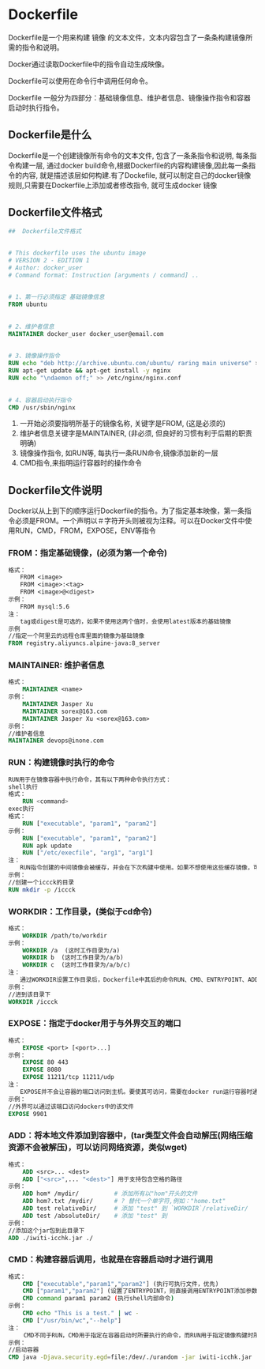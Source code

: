 ﻿# Dockerfile
Dockerfile是一个用来构建 镜像 的文本文件，文本内容包含了一条条构建镜像所需的指令和说明。

Docker通过读取Dockerfile中的指令自动生成映像。

Dockerfile可以使用在命令行中调用任何命令。

Dockerfile 一般分为四部分：基础镜像信息、维护者信息、镜像操作指令和容器启动时执行指令。
## Dockerfile是什么
Dockerfile是一个创建镜像所有命令的文本文件, 包含了一条条指令和说明, 每条指令构建一层, 通过docker build命令,根据Dockerfile的内容构建镜像,因此每一条指令的内容, 就是描述该层如何构建.有了Dockefile, 就可以制定自己的docker镜像规则,只需要在Dockerfile上添加或者修改指令, 就可生成docker 镜像
## Dockerfile文件格式 
```Dockerfile
##  Dockerfile文件格式
 
 
# This dockerfile uses the ubuntu image
# VERSION 2 - EDITION 1
# Author: docker_user
# Command format: Instruction [arguments / command] ..
 
 
# 1、第一行必须指定 基础镜像信息
FROM ubuntu
 
 
# 2、维护者信息
MAINTAINER docker_user docker_user@email.com
 
 
# 3、镜像操作指令
RUN echo "deb http://archive.ubuntu.com/ubuntu/ raring main universe" >> /etc/apt/sources.list
RUN apt-get update && apt-get install -y nginx
RUN echo "\ndaemon off;" >> /etc/nginx/nginx.conf
 
 
# 4、容器启动执行指令
CMD /usr/sbin/nginx
```
1. 一开始必须要指明所基于的镜像名称, 关键字是FROM, (这是必须的)
2. 维护者信息关键字是MAINTAINER, (非必须, 但良好的习惯有利于后期的职责明确)
3. 镜像操作指令, 如RUN等, 每执行一条RUN命令,镜像添加新的一层
4. CMD指令,来指明运行容器时的操作命令
## Dockerfile文件说明
Docker以从上到下的顺序运行Dockerfile的指令。为了指定基本映像，第一条指令必须是FROM。一个声明以＃字符开头则被视为注释。可以在Docker文件中使用RUN，CMD，FROM，EXPOSE，ENV等指令
### FROM：指定基础镜像，(必须为第一个命令)
```Dockerfile
格式：
　　FROM <image>
　　FROM <image>:<tag>
　　FROM <image>@<digest>
示例：
　　FROM mysql:5.6
注：
　　tag或digest是可选的，如果不使用这两个值时，会使用latest版本的基础镜像
示例
//指定一个阿里云的远程仓库里面的镜像为基础镜像
FROM registry.aliyuncs.alpine-java:8_server
```
### MAINTAINER: 维护者信息
```Dockerfile
格式：
    MAINTAINER <name>
示例：
    MAINTAINER Jasper Xu
    MAINTAINER sorex@163.com
    MAINTAINER Jasper Xu <sorex@163.com>
示例：
//维护者信息
MAINTAINER devops@inone.com
```
### RUN：构建镜像时执行的命令
```Dockerfile
RUN用于在镜像容器中执行命令，其有以下两种命令执行方式：
shell执行
格式：
    RUN <command>
exec执行
格式：
    RUN ["executable", "param1", "param2"]
示例：
    RUN ["executable", "param1", "param2"]
    RUN apk update
    RUN ["/etc/execfile", "arg1", "arg1"]
注：
　　RUN指令创建的中间镜像会被缓存，并会在下次构建中使用。如果不想使用这些缓存镜像，可以在构建时指定--no-cache参数，如：docker build --no-cache
示例：
//创建一个iccck的目录
RUN mkdir -p /iccck
```
### WORKDIR：工作目录，(类似于cd命令)
```Dockerfile
格式：
    WORKDIR /path/to/workdir
示例：
    WORKDIR /a  (这时工作目录为/a)
    WORKDIR b  (这时工作目录为/a/b)
    WORKDIR c  (这时工作目录为/a/b/c)
注：
　　通过WORKDIR设置工作目录后，Dockerfile中其后的命令RUN、CMD、ENTRYPOINT、ADD、COPY等命令都会在该目录下执行。在使用docker run运行容器时，可以通过-w参数覆盖构建时所设置的工作目录。
示例：
//进到该目录下
WORKDIR /iccck
```
### EXPOSE：指定于docker用于与外界交互的端口
```Dockerfile
格式：
    EXPOSE <port> [<port>...]
示例：
    EXPOSE 80 443
    EXPOSE 8080
    EXPOSE 11211/tcp 11211/udp
注：
　　EXPOSE并不会让容器的端口访问到主机。要使其可访问，需要在docker run运行容器时通过-p来发布这些端口，或通过-P参数来发布EXPOSE导出的所有端口
示例：
//外界可以通过该端口访问dockers中的该文件
EXPOSE 9901
```
### ADD：将本地文件添加到容器中，(tar类型文件会自动解压(网络压缩资源不会被解压)，可以访问网络资源，类似wget)
```Dockerfile
格式：
    ADD <src>... <dest>
    ADD ["<src>",... "<dest>"] 用于支持包含空格的路径
示例：
    ADD hom* /mydir/          # 添加所有以"hom"开头的文件
    ADD hom?.txt /mydir/      # ? 替代一个单字符,例如："home.txt"
    ADD test relativeDir/     # 添加 "test" 到 `WORKDIR`/relativeDir/
    ADD test /absoluteDir/    # 添加 "test" 到
示例：
//添加这个jar包到此目录下
ADD ./iwiti-icchk.jar ./
```
### CMD：构建容器后调用，也就是在容器启动时才进行调用
```Dockerfile
格式：
    CMD ["executable","param1","param2"] (执行可执行文件，优先)
    CMD ["param1","param2"] (设置了ENTRYPOINT，则直接调用ENTRYPOINT添加参数)
    CMD command param1 param2 (执行shell内部命令)
示例：
    CMD echo "This is a test." | wc -
    CMD ["/usr/bin/wc","--help"]
注：
 　　CMD不同于RUN，CMD用于指定在容器启动时所要执行的命令，而RUN用于指定镜像构建时所要执行的命令。
示例：
//启动容器
CMD java -Djava.security.egd=file:/dev/./urandom -jar iwiti-icchk.jar
```